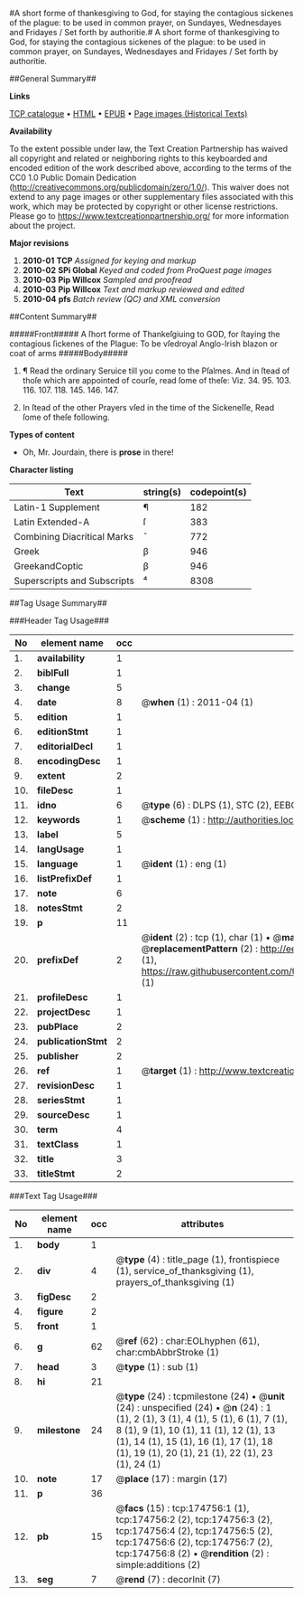 #A short forme of thankesgiving to God, for staying the contagious sickenes of the plague: to be used in common prayer, on Sundayes, Wednesdayes and Fridayes / Set forth by authoritie.#
A short forme of thankesgiving to God, for staying the contagious sickenes of the plague: to be used in common prayer, on Sundayes, Wednesdayes and Fridayes / Set forth by authoritie.

##General Summary##

**Links**

[TCP catalogue](http://www.ota.ox.ac.uk/tcp/)  • 
[HTML](http://tei.it.ox.ac.uk/tcp/Texts-HTML/free/B00/B00341.html)  • 
[EPUB](http://tei.it.ox.ac.uk/tcp/Texts-EPUB/free/B00/B00341.epub) • 
[Page images (Historical Texts)](https://historicaltexts.jisc.ac.uk/eebo-52633327e)

**Availability**

To the extent possible under law, the Text Creation Partnership has waived all copyright and related or neighboring rights to this keyboarded and encoded edition of the work described above, according to the terms of the CC0 1.0 Public Domain Dedication (http://creativecommons.org/publicdomain/zero/1.0/). This waiver does not extend to any page images or other supplementary files associated with this work, which may be protected by copyright or other license restrictions. Please go to https://www.textcreationpartnership.org/ for more information about the project.

**Major revisions**

1. __2010-01__ __TCP__ *Assigned for keying and markup*
1. __2010-02__ __SPi Global__ *Keyed and coded from ProQuest page images*
1. __2010-03__ __Pip Willcox__ *Sampled and proofread*
1. __2010-03__ __Pip Willcox__ *Text and markup reviewed and edited*
1. __2010-04__ __pfs__ *Batch review (QC) and XML conversion*

##Content Summary##

#####Front#####
A ſhort forme of Thankeſgiuing to GOD, for ſtaying the contagious ſickenes of the Plague: To be vſedroyal Anglo-Irish blazon or coat of arms
#####Body#####

1. ¶ Read the ordinary Seruice till you come to the Pſalmes. And in ſtead of thoſe which are appointed of courſe, read ſome of theſe: Viz. 34. 95. 103. 116. 107. 118. 145. 146. 147.

1. In ſtead of the other Prayers vſed in the time of the Sickeneſſe, Read ſome of theſe following.

**Types of content**

  * Oh, Mr. Jourdain, there is **prose** in there!

**Character listing**


|Text|string(s)|codepoint(s)|
|---|---|---|
|Latin-1 Supplement|¶|182|
|Latin Extended-A|ſ|383|
|Combining             Diacritical Marks|̄|772|
|Greek|β|946|
|GreekandCoptic|β|946|
|Superscripts             and Subscripts|⁴|8308|

##Tag Usage Summary##

###Header Tag Usage###

|No|element name|occ|attributes|
|---|---|---|---|
|1.|__availability__|1||
|2.|__biblFull__|1||
|3.|__change__|5||
|4.|__date__|8| @__when__ (1) : 2011-04 (1)|
|5.|__edition__|1||
|6.|__editionStmt__|1||
|7.|__editorialDecl__|1||
|8.|__encodingDesc__|1||
|9.|__extent__|2||
|10.|__fileDesc__|1||
|11.|__idno__|6| @__type__ (6) : DLPS (1), STC (2), EEBO-CITATION (1), OCLC (1), VID (1)|
|12.|__keywords__|1| @__scheme__ (1) : http://authorities.loc.gov/ (1)|
|13.|__label__|5||
|14.|__langUsage__|1||
|15.|__language__|1| @__ident__ (1) : eng (1)|
|16.|__listPrefixDef__|1||
|17.|__note__|6||
|18.|__notesStmt__|2||
|19.|__p__|11||
|20.|__prefixDef__|2| @__ident__ (2) : tcp (1), char (1)  •  @__matchPattern__ (2) : ([0-9\-]+):([0-9IVX]+) (1), (.+) (1)  •  @__replacementPattern__ (2) : http://eebo.chadwyck.com/downloadtiff?vid=$1&page=$2 (1), https://raw.githubusercontent.com/textcreationpartnership/Texts/master/tcpchars.xml#$1 (1)|
|21.|__profileDesc__|1||
|22.|__projectDesc__|1||
|23.|__pubPlace__|2||
|24.|__publicationStmt__|2||
|25.|__publisher__|2||
|26.|__ref__|1| @__target__ (1) : http://www.textcreationpartnership.org/docs/. (1)|
|27.|__revisionDesc__|1||
|28.|__seriesStmt__|1||
|29.|__sourceDesc__|1||
|30.|__term__|4||
|31.|__textClass__|1||
|32.|__title__|3||
|33.|__titleStmt__|2||


###Text Tag Usage###

|No|element name|occ|attributes|
|---|---|---|---|
|1.|__body__|1||
|2.|__div__|4| @__type__ (4) : title_page (1), frontispiece (1), service_of_thanksgiving (1), prayers_of_thanksgiving (1)|
|3.|__figDesc__|2||
|4.|__figure__|2||
|5.|__front__|1||
|6.|__g__|62| @__ref__ (62) : char:EOLhyphen (61), char:cmbAbbrStroke (1)|
|7.|__head__|3| @__type__ (1) : sub (1)|
|8.|__hi__|21||
|9.|__milestone__|24| @__type__ (24) : tcpmilestone (24)  •  @__unit__ (24) : unspecified (24)  •  @__n__ (24) : 1 (1), 2 (1), 3 (1), 4 (1), 5 (1), 6 (1), 7 (1), 8 (1), 9 (1), 10 (1), 11 (1), 12 (1), 13 (1), 14 (1), 15 (1), 16 (1), 17 (1), 18 (1), 19 (1), 20 (1), 21 (1), 22 (1), 23 (1), 24 (1)|
|10.|__note__|17| @__place__ (17) : margin (17)|
|11.|__p__|36||
|12.|__pb__|15| @__facs__ (15) : tcp:174756:1 (1), tcp:174756:2 (2), tcp:174756:3 (2), tcp:174756:4 (2), tcp:174756:5 (2), tcp:174756:6 (2), tcp:174756:7 (2), tcp:174756:8 (2)  •  @__rendition__ (2) : simple:additions (2)|
|13.|__seg__|7| @__rend__ (7) : decorInit (7)|
